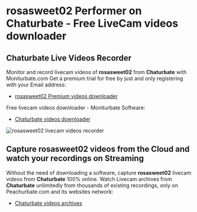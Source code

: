 # rosasweet02 Performer on Chaturbate - Free LiveCam videos downloader

## Chaturbate Live Videos Recorder

Monitor and record livecam videos of **rosasweet02** from **Chaturbate** with Moniturbate.com
Get a premium trial for free by just and only registering with your Email address:
* [rosasweet02 Premium videos downloader](https://moniturbate.com/request-demo-licence-key.html)

Free livecam videos downloader - Moniturbate Software:
* [Chaturbate videos downloader](https://moniturbate.com/moniturbate-download-software.html)

![rosasweet02 livecam videos recorder](https://peachurnet.com/templates/moniturbate-software.png)


## Capture rosasweet02 videos from the Cloud and watch your recordings on Streaming

Without the need of downloading a software, capture **rosasweet02** livecam videos from **Chaturbate** 100% online.
Watch Livecam archives from **Chaturbate** unlimitedly from thousands of existing recordings, only on Peachurbate.com and its websites network:
* [Chaturbate videos archives](https://peachurnet.com/)